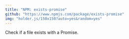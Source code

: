 ```yaml
---
title: "NPM: exists-promise"
github: "https://www.npmjs.com/package/exists-promise"
img: "holder.js/150x150?auto=yes&random=yes"
---
```


Check if a file exists with a Promise.
